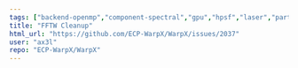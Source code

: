 ```yaml
---
tags: ["backend-openmp","component-spectral","gpu","hpsf","laser","particle-in-cell","physics","pic","plasma","research","simulation"]
title: "FFTW Cleanup"
html_url: "https://github.com/ECP-WarpX/WarpX/issues/2037"
user: "ax3l"
repo: "ECP-WarpX/WarpX"
---
```


